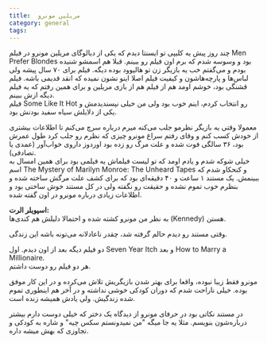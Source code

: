 ```yaml
---
title:  مریلین مونرو
category: general
tags:  
---
```


چند روز پیش یه کلیپی تو ایسنتا دیدم که یکی از دیالوگای مریلین مونرو در فیلم Men Prefer Blondes بود و وسوسه شدم که برم اون فیلم رو ببینم. قبلا هم اسمشو شنیده بودم و می‌گفتم خب یه بازیگر زن تو هالیوود بوده دیگه. فیلم برای ۷۰ سال پیشه ولی لباس‌ها و پارچه‌هاشون و کیفیت فیلم اصلا اینو نشون نمیده که انقد قدیمی باشه. فیلم قشنگی بود، خوشم اومد هم از فیلم هم از بازی مریلین و برای همین رفتم که یه فیلم دیگه ازش ببینم. <br>
فیلم Some Like It Hot رو انتخاب کردم، اینم خوب بود ولی من خیلی نپسندیدمش و یکی از دلایلش سیاه سفید بودنش بود. 

معمولا وقتی یه بازیگر نظرمو جلب می‌کنه میرم درباره سرچ می‌کنم تا اطلاعات بیشتری از خودش کسب کنم و وقای رفتم سراغ مونرو چیزی که نظرم رو جلب کرد طول عمرش بود، ۳۶ سالگی فوت شده و علت مرگ رو زده بود اوردوز داروی خواب‌آور (عمدی یا تصادفی). <br>
خیلی شوکه شدم و یادم اومد که تو لیست فیلماش یه فیلمی بود برای همین امسال به اسم The Mystery of Marilyn Monroe: The Unheard Tapes و کنحکاو شدم که ببینمش. یک مستند ۱ ساعت و ۴۰ دقیقه‌ای بود که برای کشف علت مرگش ساخته شده و بنظرم خوب تموم نشده و حقیقت رو نگفته ولی در کل مستند خوش ساختی بود و اطلاعات زیادی درباره مونرو در اون گفته شده. 

**اسپویلر الرت:** <br>
به نظر من مونرو کشته شده و احتمالا دلیلش هم کندی‌ها (Kennedy) هستن.

وقتی مستند رو دیدم حالم گرفته شد، چقدر ناعادلانه می‌تونه باشه این زندگی.

دو فیلم دیگه بعد از اون دیدم. اول Seven Year Itch و بعد How to Marry a Millionaire. <br>
هر دو فیلم رو دوست داشتم.

مونرو فقط زیبا نبوده،‌ واقعا برای بهتر شدن بازیگریش تلاش می‌کرده و در این کار موفق بوده. خیلی ناراحت شدم که دوران کودکی خوشی نداشته و در آخر هم اینطوری تموم شده زندگیش. ولی یادش همیشه زنده است. 

در مستند نکاتی بود در حرفای مونرو از دیدگاه یک دختر که خیلی دوست دارم بیشتر درباره‌شون بنویسم. مثلا یه جا میگه "من نمیدونستم سکس چیه" و شاره به کودکی و تجاوزی که بهش میشه داره.




